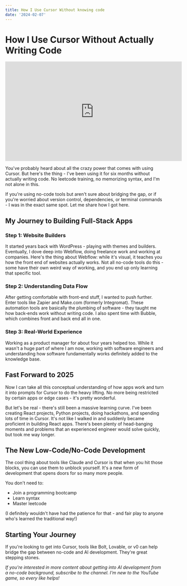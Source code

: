 ```yaml
---
title: How I Use Cursor Without knowing code
date: '2024-02-07'
---
```


# How I Use Cursor Without Actually Writing Code

<iframe width="560" height="315" src="https://www.youtube.com/embed/TFIRVXrBXJs" title="YouTube video player" frameborder="0" allow="accelerometer; autoplay; clipboard-write; encrypted-media; gyroscope; picture-in-picture; web-share" referrerpolicy="strict-origin-when-cross-origin" allowfullscreen></iframe>

You've probably heard about all the crazy power that comes with using Cursor. But here's the thing - I've been using it for six months without actually writing code. No leetcode training, no memorizing syntax, and I'm not alone in this.

If you're using no-code tools but aren't sure about bridging the gap, or if you're worried about version control, dependencies, or terminal commands - I was in the exact same spot. Let me share how I got here.

## My Journey to Building Full-Stack Apps

### Step 1: Website Builders
It started years back with WordPress - playing with themes and builders. Eventually, I dove deep into Webflow, doing freelance work and working at companies. Here's the thing about Webflow: while it's visual, it teaches you how the front end of websites actually works. Not all no-code tools do this - some have their own weird way of working, and you end up only learning that specific tool.

### Step 2: Understanding Data Flow
After getting comfortable with front-end stuff, I wanted to push further. Enter tools like Zapier and Make.com (formerly Integromat). These automation tools are basically the plumbing of software - they taught me how back-ends work without writing code. I also spent time with Bubble, which combines front and back end all in one.

### Step 3: Real-World Experience
Working as a product manager for about four years helped too. While it wasn't a huge part of where I am now, working with software engineers and understanding how software fundamentally works definitely added to the knowledge base.

## Fast Forward to 2025

Now I can take all this conceptual understanding of how apps work and turn it into prompts for Cursor to do the heavy lifting. No more being restricted by certain apps or edge cases - it's pretty wonderful.

But let's be real - there's still been a massive learning curve. I've been creating React projects, Python projects, doing hackathons, and spending lots of time in Cursor. It's not like I walked in and suddenly became proficient in building React apps. There's been plenty of head-banging moments and problems that an experienced engineer would solve quickly, but took me way longer.

## The New Low-Code/No-Code Development

The cool thing about tools like Claude and Cursor is that when you hit those blocks, you can use them to unblock yourself. It's a new form of development that opens doors for so many more people.

You don't need to:
- Join a programming bootcamp
- Learn syntax
- Master leetcode

(I definitely wouldn't have had the patience for that - and fair play to anyone who's learned the traditional way!)

## Starting Your Journey

If you're looking to get into Cursor, tools like Bolt, Lovable, or v0 can help bridge the gap between no-code and AI development. They're great stepping stones.

*If you're interested in more content about getting into AI development from a no-code background, subscribe to the channel. I'm new to the YouTube game, so every like helps!*